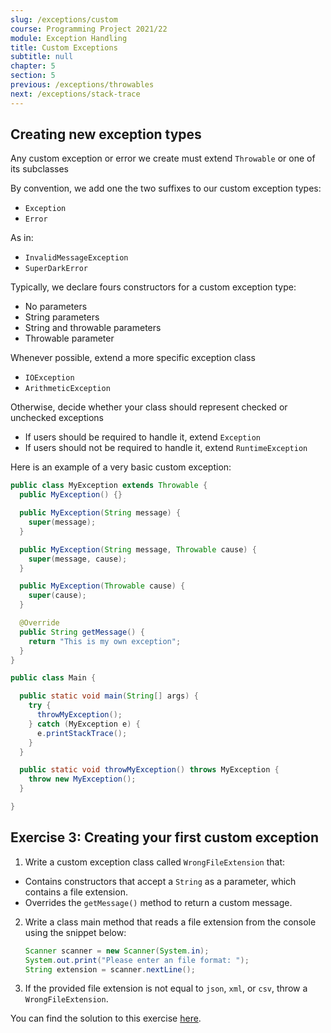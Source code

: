 ```yaml
---
slug: /exceptions/custom
course: Programming Project 2021/22
module: Exception Handling
title: Custom Exceptions
subtitle: null
chapter: 5
section: 5
previous: /exceptions/throwables
next: /exceptions/stack-trace
---
```


## Creating new exception types

Any custom exception or error we create must extend `Throwable` or one of its subclasses

By convention, we add one the two suffixes to our custom exception types: 
- `Exception`
- `Error`

As in:
- `InvalidMessageException`
- `SuperDarkError`

Typically, we declare fours constructors for a custom exception type:
- No parameters
- String parameters
- String and throwable parameters
- Throwable parameter

Whenever possible, extend a more specific exception class
  - `IOException`
  - `ArithmeticException`

Otherwise, decide whether your class should represent checked or unchecked exceptions
- If users should be required to handle it, extend `Exception`
- If users should not be required to handle it, extend `RuntimeException`

Here is an example of a very basic custom exception:

```java
public class MyException extends Throwable {
  public MyException() {}

  public MyException(String message) {
    super(message);
  }

  public MyException(String message, Throwable cause) {
    super(message, cause);
  }

  public MyException(Throwable cause) {
    super(cause);
  }

  @Override
  public String getMessage() {
    return "This is my own exception";
  }
}
```

```java
public class Main {

  public static void main(String[] args) {
    try {
      throwMyException();
    } catch (MyException e) {
      e.printStackTrace();
    }
  }

  public static void throwMyException() throws MyException {
    throw new MyException();
  }

}
```

## Exercise 3: Creating your first custom exception

1. Write a custom exception class called ```WrongFileExtension``` that:
- Contains constructors that accept a `String` as a parameter, which contains a file extension.
- Overrides the ```getMessage()``` method to return a custom message.
2. Write a class main method that reads a file extension from the console using the snippet below:
    ```java
    Scanner scanner = new Scanner(System.in);
    System.out.print("Please enter an file format: ");
    String extension = scanner.nextLine();
    ```
3. If the provided file extension is not equal to `json`, `xml`, or `csv`, throw a `WrongFileExtension`.


You can find the solution to this exercise [here](https://github.com/Programming-Project-2021-22/lecture-exceptions/tree/exercise-3).
